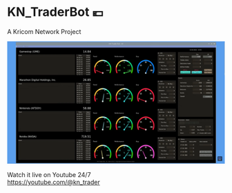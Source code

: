 # KN_TraderBot 💶
A Kricom Network Project

![KN_TraderBot Preview](https://github.com/Eveneo/KN_TraderBot/blob/main/.github/KN_TraderBot_AI_Preview_beta_v0.0.2.png)

Watch it live on Youtube 24/7<br>
https://youtube.com/@kn_trader
